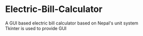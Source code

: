 # Electric-Bill-Calculator
A GUI based electric bill calculator based on Nepal's unit system  
Tkinter is used to provide GUI
